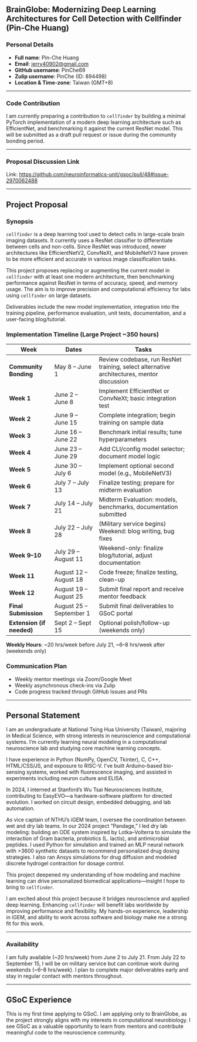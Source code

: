 ## BrainGlobe: Modernizing Deep Learning Architectures for Cell Detection with Cellfinder (Pin-Che Huang)

### Personal Details

- **Full name**: Pin-Che Huang  
- **Email**: jerry40902@gmail.com  
- **GitHub username**: PinChe69 
- **Zulip username**: PinChe (ID: 894498)
- **Location & Time-zone**: Taiwan (GMT+8)  

---

### Code Contribution
I am currently preparing a contribution to `cellfinder` by building a minimal PyTorch implementation of a modern deep learning architecture such as EfficientNet, and benchmarking it against the current ResNet model. This will be submitted as a draft pull request or issue during the community bonding period.

---

### Proposal Discussion Link
Link: https://github.com/neuroinformatics-unit/gsoc/pull/48#issue-2970062488

---

## Project Proposal

### Synopsis
`cellfinder` is a deep learning tool used to detect cells in large-scale brain imaging datasets. It currently uses a ResNet classifier to differentiate between cells and non-cells. Since ResNet was introduced, newer architectures like EfficientNetV2, ConvNeXt, and MobileNetV3 have proven to be more efficient and accurate in various image classification tasks.

This project proposes replacing or augmenting the current model in `cellfinder` with at least one modern architecture, then benchmarking performance against ResNet in terms of accuracy, speed, and memory usage. The aim is to improve precision and computational efficiency for labs using `cellfinder` on large datasets.

Deliverables include the new model implementation, integration into the training pipeline, performance evaluation, unit tests, documentation, and a user-facing blog/tutorial.

### Implementation Timeline (Large Project ~350 hours)

| Week | Dates | Tasks |
|------|-------|-------|
| **Community Bonding** | May 8 – June 1 | Review codebase, run ResNet training, select alternative architectures, mentor discussion |
| **Week 1** | June 2 – June 8 | Implement EfficientNet or ConvNeXt; basic integration test |
| **Week 2** | June 9 – June 15 | Complete integration; begin training on sample data |
| **Week 3** | June 16 – June 22 | Benchmark initial results; tune hyperparameters |
| **Week 4** | June 23 – June 29 | Add CLI/config model selector; document model logic |
| **Week 5** | June 30 – July 6 | Implement optional second model (e.g., MobileNetV3) |
| **Week 6** | July 7 – July 13 | Finalize testing; prepare for midterm evaluation |
| **Week 7** | July 14 – July 21 | Midterm Evaluation: models, benchmarks, documentation submitted |
| **Week 8** | July 22 – July 28 | (Military service begins) Weekend: blog writing, bug fixes |
| **Week 9–10** | July 29 – August 11 | Weekend-only: finalize blog/tutorial, adjust documentation |
| **Week 11** | August 12 – August 18 | Code freeze; finalize testing, clean-up |
| **Week 12** | August 19 – August 25 | Submit final report and receive mentor feedback |
| **Final Submission** | August 25 – September 1 | Submit final deliverables to GSoC portal |
| **Extension (if needed)** | Sept 2 – Sept 15 | Optional polish/follow-up (weekends only) |

**Weekly Hours**: ~20 hrs/week before July 21, ~6–8 hrs/week after (weekends only)

### Communication Plan
- Weekly mentor meetings via Zoom/Google Meet  
- Weekly asynchronous check-ins via Zulip  
- Code progress tracked through GitHub Issues and PRs

---

## Personal Statement

I am an undergraduate at National Tsing Hua University (Taiwan), majoring in Medical Science, with strong interests in neuroscience and computational systems. I’m currently learning neural modeling in a computational neuroscience lab and studying core machine learning concepts.

I have experience in Python (NumPy, OpenCV, Tkinter), C, C++, HTML/CSS/JS, and exposure to RISC-V. I’ve built Arduino-based bio-sensing systems, worked with fluorescence imaging, and assisted in experiments including neuron culture and ELISA.

In 2024, I interned at Stanford’s Wu Tsai Neurosciences Institute, contributing to EasyEVO—a hardware-software platform for directed evolution. I worked on circuit design, embedded debugging, and lab automation.

As vice captain of NTHU’s iGEM team, I oversee the coordination between wet and dry lab teams. In our 2024 project “Pandage,” I led dry lab modeling: building an ODE system inspired by Lotka–Volterra to simulate the interaction of Gram bacteria, probiotics (L. lactis), and antimicrobial peptides. I used Python for simulation and trained an MLP neural network with >3600 synthetic datasets to recommend personalized drug dosing strategies. I also ran Ansys simulations for drug diffusion and modeled discrete hydrogel contraction for dosage control.

This project deepened my understanding of how modeling and machine learning can drive personalized biomedical applications—insight I hope to bring to `cellfinder`.

I am excited about this project because it bridges neuroscience and applied deep learning. Enhancing `cellfinder` will benefit labs worldwide by improving performance and flexibility. My hands-on experience, leadership in iGEM, and ability to work across software and biology make me a strong fit for this work.

---

### Availability
I am fully available (~20 hrs/week) from June 2 to July 21. From July 22 to September 15, I will be on military service but can continue work during weekends (~6–8 hrs/week). I plan to complete major deliverables early and stay in regular contact with mentors throughout.

---

## GSoC Experience
This is my first time applying to GSoC. I am applying only to BrainGlobe, as the project strongly aligns with my interests in computational neurobiology. I see GSoC as a valuable opportunity to learn from mentors and contribute meaningful code to the neuroscience community.
